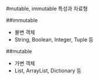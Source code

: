 #mutable, immutable 특성과 자료형

##immutable
* 불변 객체
* String, Boolean, Integer, Tuple 등

##mutable
* 가변 객체
* List, ArrayList, Dictionary 등
